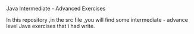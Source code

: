 Java Intermediate - Advanced Exercises

In this repository ,in the src file ,you will find some intermediate - advance level Java exercises that  i had write.

